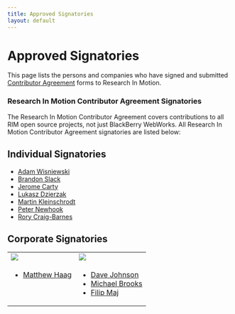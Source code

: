 ```yaml
---
title: Approved Signatories
layout: default
---
```


# Approved Signatories

This page lists the persons and companies who have signed and submitted [Contributor Agreement](howToContribute.html) forms to Research In Motion.

### Research In Motion Contributor Agreement Signatories
The Research In Motion Contributor Agreement covers contributions to all RIM open source projects, not just BlackBerry WebWorks. All Research In Motion Contributor Agreement signatories are listed below:

## Individual Signatories

* [Adam Wisniewski](https://github.com/adamw523)
* [Brandon Slack](https://github.com/bslack)
* [Jerome Carty](https://github.com/jcarty)
* [Lukasz Dzierzak](https://github.com/ddluk)
* [Martin Kleinschrodt](https://github.com/MaKleSoft)
* [Peter Newhook](https://github.com/pnewhook)
* [Rory Craig-Barnes](https://github.com/glasspear)

## Corporate Signatories

<table>
  <tr>
    <td>
      <a href="http://pyxismobile.com/" target="_blank"><img src="../images/logo_pyxis.jpg" border="0"/></a>
    </td>
    <td>
      <a href="http://www.nitobi.com/" target="_blank"><img src="../images/logo_nitobi.png" border="0"/></a>
    </td>
  </tr>
  <tr>
    <td valign="top">
      <ul>
        <li><a href="https://github.com/Muerl">Matthew Haag</a></li>
      </ul>
    </td>
    <td valign="top">
      <ul>
        <li><a href="https://github.com/davejohnson">Dave Johnson</a></li>
        <li><a href="https://github.com/mwbrooks">Michael Brooks</a></li>
        <li><a href="https://github.com/filmaj">Filip Maj</a></li>
      </ul>
    </td>
  </tr>
</table>
